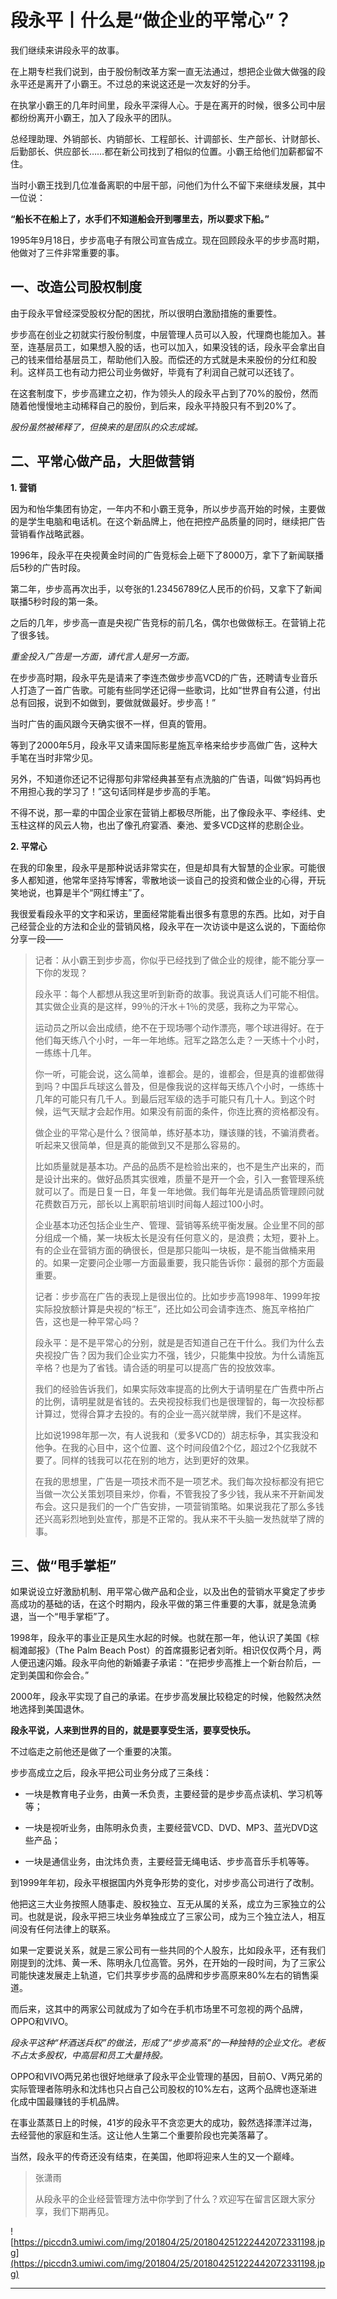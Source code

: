 # 段永平丨什么是“做企业的平常心”？

我们继续来讲段永平的故事。

在上期专栏我们说到，由于股份制改革方案一直无法通过，想把企业做大做强的段永平还是离开了小霸王。不过总的来说这还是一次友好的分手。

在执掌小霸王的几年时间里，段永平深得人心。于是在离开的时候，很多公司中层都纷纷离开小霸王，加入了段永平的团队。

总经理助理、外销部长、内销部长、工程部长、计调部长、生产部长、计财部长、后勤部长、供应部长……都在新公司找到了相似的位置。小霸王给他们加薪都留不住。

当时小霸王找到几位准备离职的中层干部，问他们为什么不留下来继续发展，其中一位说：

 **“船长不在船上了，水手们不知道船会开到哪里去，所以要求下船。”**

1995年9月18日，步步高电子有限公司宣告成立。现在回顾段永平的步步高时期，他做对了三件非常重要的事。

## 一、改造公司股权制度

由于段永平曾经深受股权分配的困扰，所以很明白激励措施的重要性。

步步高在创业之初就实行股份制度，中层管理人员可以入股，代理商也能加入。甚至，连基层员工，如果想入股的话，也可以加入，如果没钱的话，段永平会拿出自己的钱来借给基层员工，帮助他们入股。而偿还的方式就是未来股份的分红和股利。这样员工也有动力把公司业务做好，毕竟有了利润自己就可以还钱了。

在这套制度下，步步高建立之初，作为领头人的段永平占到了70%的股份，然而随着他慢慢地主动稀释自己的股份，到后来，段永平持股只有不到20%了。

 *股份虽然被稀释了，但换来的是团队的众志成城。*

## 二、平常心做产品，大胆做营销

 **1. 营销**

因为和怡华集团有协定，一年内不和小霸王竞争，所以步步高开始的时候，主要做的是学生电脑和电话机。在这个新品牌上，他在把控产品质量的同时，继续把广告营销看作战略武器。

1996年，段永平在央视黄金时间的广告竞标会上砸下了8000万，拿下了新闻联播后5秒的广告时段。

第二年，步步高再次出手，以夸张的1.23456789亿人民币的价码，又拿下了新闻联播5秒时段的第一条。

之后的几年，步步高一直是央视广告竞标的前几名，偶尔也做做标王。在营销上花了很多钱。

 *重金投入广告是一方面，请代言人是另一方面。*

在步步高时期，段永平先是请来了李连杰做步步高VCD的广告，还聘请专业音乐人打造了一首广告歌。可能有些同学还记得一些歌词，比如“世界自有公道，付出总有回报，说到不如做到，要做就做最好。步步高！”

当时广告的画风跟今天确实很不一样，但真的管用。

等到了2000年5月，段永平又请来国际影星施瓦辛格来给步步高做广告，这种大手笔在当时非常少见。

另外，不知道你还记不记得那句非常经典甚至有点洗脑的广告语，叫做“妈妈再也不用担心我的学习了！”这句话同样是步步高的手笔。

不得不说，那一辈的中国企业家在营销上都极尽所能，出了像段永平、李经纬、史玉柱这样的风云人物，也出了像孔府宴酒、秦池、爱多VCD这样的悲剧企业。

 **2. 平常心**

在我的印象里，段永平是那种说话非常实在，但是却具有大智慧的企业家。可能很多人都知道，他常年坚持写博客，零散地谈一谈自己的投资和做企业的心得，开玩笑地说，也算是半个“网红博主”了。

我很爱看段永平的文字和采访，里面经常能看出很多有意思的东西。比如，对于自己经营企业的方法和企业的营销风格，段永平在一次访谈中是这么说的，下面给你分享一段——

> 记者：从小霸王到步步高，你似乎已经找到了做企业的规律，能不能分享一下你的发现？　
> 
> 
> 
> 段永平：每个人都想从我这里听到新奇的故事。我说真话人们可能不相信。其实做企业真的是这样，99％的汗水＋1％的灵感，我称之为平常心。　
> 
> 
> 
> 运动员之所以会出成绩，绝不在于现场哪个动作漂亮，哪个球进得好。在于他们每天练八个小时，一年一年地练。冠军之路怎么走？一天练十个小时，一练练十几年。
> 
> 
> 
> 你一听，可能会说，这么简单，谁都会。是的，谁都会，但是真的谁都做得到吗？中国乒乓球这么普及，但是像我说的这样每天练八个小时，一练练十几年的可能只有几千人。到最后冠军级的选手可能只有几十人。到这个时候，运气天赋才会起作用。如果没有前面的条件，你连比赛的资格都没有。　
> 
> 
> 
> 做企业的平常心是什么？很简单，练好基本功，赚该赚的钱，不骗消费者。听起来又很简单，但是真的能做到又不是那么容易的。
> 
> 
> 
> 比如质量就是基本功。产品的品质不是检验出来的，也不是生产出来的，而是设计出来的。做好品质其实很难，质量不是开一个会，引入一套管理系统就可以了。而是日复一日，年复一年地做。我们每年光是请品质管理顾问就花费数百万元，部长以上离职前培训时间每人超过100小时。
> 
> 
> 
> 企业基本功还包括企业生产、管理、营销等系统平衡发展。企业里不同的部分组成一个桶，某一块板太长是没有任何意义的，是浪费；太短，要补上。有的企业在营销方面的确很长，但是那只能叫一块板，是不能当做桶来用的。如果一定要问企业哪一方面最重要，我只能告诉你：最弱的那个方面最重要。　
> 
> 
> 
> 记者：步步高在广告的表现上是很出位的。比如步步高1998年、1999年按实际投放额计算是央视的“标王”，还比如公司会请李连杰、施瓦辛格拍广告，这也是一种平常心吗？
> 
> 
> 
> 段永平：是不是平常心的分别，就是是否知道自己在干什么。我们为什么去央视投广告？因为我们企业实力不强，钱少，只能集中投放。为什么请施瓦辛格？也是为了省钱。请合适的明星可以提高广告的投放效率。
> 
> 
> 
> 我们的经验告诉我们，如果实际效率提高的比例大于请明星在广告费中所占的比例，请明星就是省钱的。去央视投标我们也是很理智的，每一次投标都计算过，觉得合算才去投的。有的企业一高兴就举牌，我们不是这样。
> 
> 
> 
> 比如说1998年那一次，有人说我和（爱多VCD的）胡志标争，其实我没和他争。在我的心目中，这个位置、这个时间段值2个亿，超过2个亿我就不要了。同样的钱我可以花在别的地方，达到更好的效果。
> 
> 
> 
> 在我的思想里，广告是一项技术而不是一项艺术。我们每次投标都没有把它当做一次公关策划项目来炒，你看，不管我投了多少钱，我从来不开新闻发布会。这只是我们的一个广告安排，一项营销策略。如果说我花了那么多钱还兴高彩烈地到处宣传，那是不正常的。我从来不干头脑一发热就举了牌的事。

## 三、做“甩手掌柜”

如果说设立好激励机制、用平常心做产品和企业，以及出色的营销水平奠定了步步高成功的基础的话，在这个时期内，段永平做的第三件重要的大事，就是急流勇退，当一个“甩手掌柜”了。

1998年，段永平的事业正是风生水起的时候。也就在那一年，他认识了美国《棕榈滩邮报》（The Palm Beach Post）的首席摄影记者刘昕。相识仅仅两个月，两人便迅速闪婚。段永平向他的新婚妻子承诺：“在把步步高推上一个新台阶后，一定到美国和你会合。”

2000年，段永平实现了自己的承诺。在步步高发展比较稳定的时候，他毅然决然地选择到美国退休。

 **段永平说，人来到世界的目的，就是要享受生活，要享受快乐。**

不过临走之前他还是做了一个重要的决策。

步步高成立之后，段永平把公司业务分成了三条线：

* 一块是教育电子业务，由黄一禾负责，主要经营的是步步高点读机、学习机等等；

* 一块是视听业务，由陈明永负责，主要经营VCD、DVD、MP3、蓝光DVD这些产品；

* 一块是通信业务，由沈炜负责，主要经营无绳电话、步步高音乐手机等等。

到1999年年初，段永平根据国内外竞争形势的变化，对步步高公司进行了改制。

他把这三大业务按照人随事走、股权独立、互无从属的关系，成立为三家独立的公司。也就是说，段永平把三块业务单独成立了三家公司，成为三个独立法人，相互间没有任何法律上的联系。

如果一定要说关系，就是三家公司有一些共同的个人股东，比如段永平，还有我们刚提到的沈炜、黄一禾、陈明永几位高管。另外，在开始的一段时间，为了三家公司能快速发展走上轨道，它们共享步步高的品牌和步步高原来80%左右的销售渠道。

而后来，这其中的两家公司就成为了如今在手机市场里不可忽视的两个品牌，OPPO和VIVO。

 *段永平这种“杯酒送兵权”的做法，形成了“步步高系”的一种独特的企业文化。老板不占太多股权，中高层和员工大量持股。*

OPPO和VIVO两兄弟也很好地继承了段永平企业管理的基因，目前O、V两兄弟的实际管理者陈明永和沈炜也只占自己公司股权的10%左右，这两个品牌也逐渐进化成中国最赚钱的手机品牌。

在事业蒸蒸日上的时候，41岁的段永平不贪恋更大的成功，毅然选择漂洋过海，去经营他的家庭和生活。这让他人生第二个重要阶段也完美落幕了。

当然，段永平的传奇还没有结束，在美国，他即将迎来人生的又一个巅峰。

> 张潇雨
> 
> 从段永平的企业经营管理方法中你学到了什么？欢迎写在留言区跟大家分享，我们下期再见。

![https://piccdn3.umiwi.com/img/201804/25/201804251222442072331198.jpg](https://piccdn3.umiwi.com/img/201804/25/201804251222442072331198.jpg)

---
